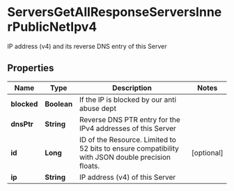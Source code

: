 

# ServersGetAllResponseServersInnerPublicNetIpv4

IP address (v4) and its reverse DNS entry of this Server

## Properties

| Name | Type | Description | Notes |
|------------ | ------------- | ------------- | -------------|
|**blocked** | **Boolean** | If the IP is blocked by our anti abuse dept |  |
|**dnsPtr** | **String** | Reverse DNS PTR entry for the IPv4 addresses of this Server |  |
|**id** | **Long** | ID of the Resource. Limited to 52 bits to ensure compatibility with JSON double precision floats.  |  [optional] |
|**ip** | **String** | IP address (v4) of this Server |  |



